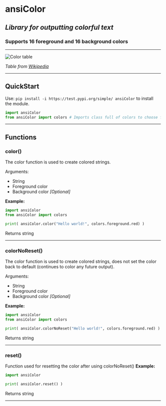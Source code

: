 # ansiColor

## *Library for outputting colorful text*

### Supports 16 foreground and 16 background colors

---

![Color table](https://i.stack.imgur.com/9UVnC.png)

*Table from [Wikipedia](https://en.wikipedia.org/wiki/ANSI_escape_code)*

---

## QuickStart

Use: `pip install -i https://test.pypi.org/simple/ ansiColor` to install the module.

```py
import ansiColor
from ansiColor import colors # Imports class full of colors to choose from
```

---

## Functions

### **color()**

The color function is used to create colored strings.

Arguments:

- String
- Foreground color
- Background color *[Optional]*

**Example:**

```py
import ansiColor
from ansiColor import colors

print( ansiColor.color("Hello world!", colors.foreground.red) )
```

Returns string

---

### **colorNoReset()**

The color function is used to create colored strings, does not set the color back to default (continues to color any future output).

Arguments:

- String
- Foreground color
- Background color *[Optional]*

**Example:**

```py
import ansiColor
from ansiColor import colors

print( ansiColor.colorNoReset("Hello world!", colors.foreground.red) )
```

Returns string

---

### **reset()**

Function used for resetting the color after using colorNoReset()
**Example:**

```py
import ansiColor

print( ansiColor.reset() )
```

Returns string

---
